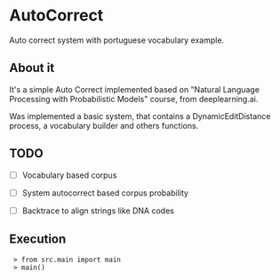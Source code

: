# AutoCorrect
Auto correct system with portuguese vocabulary example.

## About it 

It's a simple Auto Correct implemented based on "Natural Language Processing with Probabilistic Models" course, from deeplearning.ai.

Was implemented a basic system, that contains a DynamicEditDistance process, a vocabulary builder and others functions. 

## TODO

* [ ] Vocabulary based corpus
* [ ] System autocorrect based corpus probability
* [ ] Backtrace to align strings like DNA codes


## Execution

```
 > from src.main import main
 > main()
 
```
